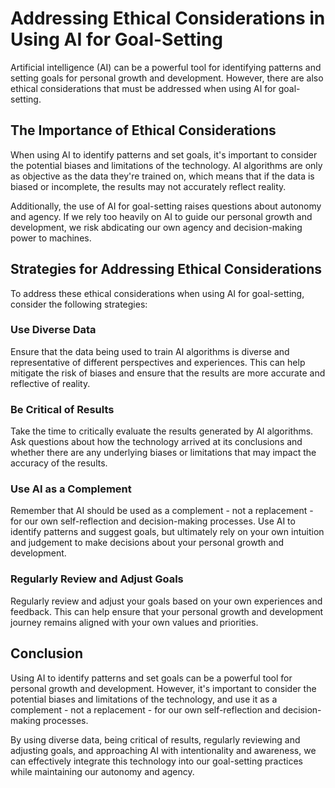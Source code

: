Addressing Ethical Considerations in Using AI for Goal-Setting
=================================================================================================================

Artificial intelligence (AI) can be a powerful tool for identifying patterns and setting goals for personal growth and development. However, there are also ethical considerations that must be addressed when using AI for goal-setting.

The Importance of Ethical Considerations
----------------------------------------

When using AI to identify patterns and set goals, it's important to consider the potential biases and limitations of the technology. AI algorithms are only as objective as the data they're trained on, which means that if the data is biased or incomplete, the results may not accurately reflect reality.

Additionally, the use of AI for goal-setting raises questions about autonomy and agency. If we rely too heavily on AI to guide our personal growth and development, we risk abdicating our own agency and decision-making power to machines.

Strategies for Addressing Ethical Considerations
------------------------------------------------

To address these ethical considerations when using AI for goal-setting, consider the following strategies:

### Use Diverse Data

Ensure that the data being used to train AI algorithms is diverse and representative of different perspectives and experiences. This can help mitigate the risk of biases and ensure that the results are more accurate and reflective of reality.

### Be Critical of Results

Take the time to critically evaluate the results generated by AI algorithms. Ask questions about how the technology arrived at its conclusions and whether there are any underlying biases or limitations that may impact the accuracy of the results.

### Use AI as a Complement

Remember that AI should be used as a complement - not a replacement - for our own self-reflection and decision-making processes. Use AI to identify patterns and suggest goals, but ultimately rely on your own intuition and judgement to make decisions about your personal growth and development.

### Regularly Review and Adjust Goals

Regularly review and adjust your goals based on your own experiences and feedback. This can help ensure that your personal growth and development journey remains aligned with your own values and priorities.

Conclusion
----------

Using AI to identify patterns and set goals can be a powerful tool for personal growth and development. However, it's important to consider the potential biases and limitations of the technology, and use it as a complement - not a replacement - for our own self-reflection and decision-making processes.

By using diverse data, being critical of results, regularly reviewing and adjusting goals, and approaching AI with intentionality and awareness, we can effectively integrate this technology into our goal-setting practices while maintaining our autonomy and agency.
